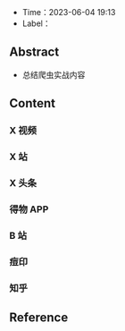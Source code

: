- Time：2023-06-04 19:13
- Label：

## Abstract

- 总结爬虫实战内容

## Content

### X 视频

### X 站

### X 头条

### 得物 APP

### B 站

### 痘印

### 知乎

## Reference
